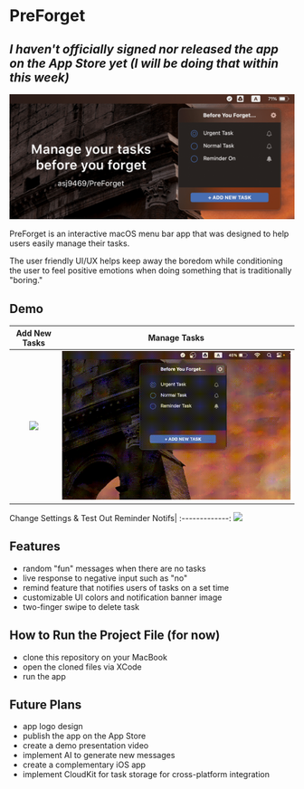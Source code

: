 # PreForget
## *I haven't officially signed nor released the app on the App Store yet (I will be doing that within this week)*

<img src="readme_source/banner.png">

PreForget is an interactive macOS menu bar app that was designed to help users easily manage their tasks.

The user friendly UI/UX helps keep away the boredom while conditioning the user to feel positive emotions when doing something that is traditionally "boring."

## Demo

Add New Tasks | Manage Tasks
:--------:|:--------------------:
<img src="readme_source/adding tasks_cropped.gif">  |<img src="readme_source/edit_delete tasks_cropped.gif">

<p align="center">

Change Settings & Test Out Reminder Notifs|
:-------------:
<img src="readme_source/notif_settings_cropped.gif" width="500px">

</p>

## Features
- random "fun" messages when there are no tasks
- live response to negative input such as "no"
- remind feature that notifies users of tasks on a set time
- customizable UI colors and notification banner image
- two-finger swipe to delete task

## How to Run the Project File (for now)
- clone this repository on your MacBook
- open the cloned files via XCode
- run the app

## Future Plans
- app logo design
- publish the app on the App Store
- create a demo presentation video
- implement AI to generate new messages
- create a complementary iOS app
- implement CloudKit for task storage for cross-platform integration
